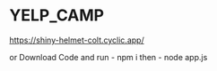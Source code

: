 # YELP_CAMP
https://shiny-helmet-colt.cyclic.app/

or 
Download Code
and run -   npm i
then    -   node app.js
